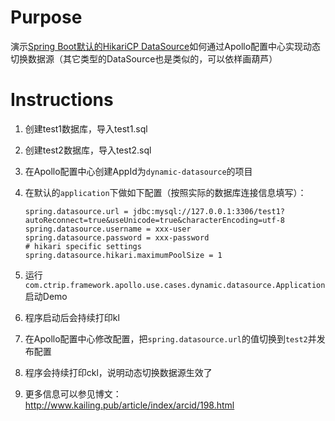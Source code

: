 # Purpose

演示[Spring Boot默认的HikariCP DataSource](https://github.com/brettwooldridge/HikariCP)如何通过Apollo配置中心实现动态切换数据源（其它类型的DataSource也是类似的，可以依样画葫芦）

# Instructions

1. 创建test1数据库，导入test1.sql
2. 创建test2数据库，导入test2.sql
3. 在Apollo配置中心创建AppId为`dynamic-datasource`的项目
2. 在默认的`application`下做如下配置（按照实际的数据库连接信息填写）：

    ```properties
    spring.datasource.url = jdbc:mysql://127.0.0.1:3306/test1?autoReconnect=true&useUnicode=true&characterEncoding=utf-8
    spring.datasource.username = xxx-user
    spring.datasource.password = xxx-password
    # hikari specific settings
    spring.datasource.hikari.maximumPoolSize = 1
    ```
3. 运行`com.ctrip.framework.apollo.use.cases.dynamic.datasource.Application`启动Demo
4. 程序启动后会持续打印kl
5. 在Apollo配置中心修改配置，把`spring.datasource.url`的值切换到`test2`并发布配置
6. 程序会持续打印ckl，说明动态切换数据源生效了
7. 更多信息可以参见博文：http://www.kailing.pub/article/index/arcid/198.html
